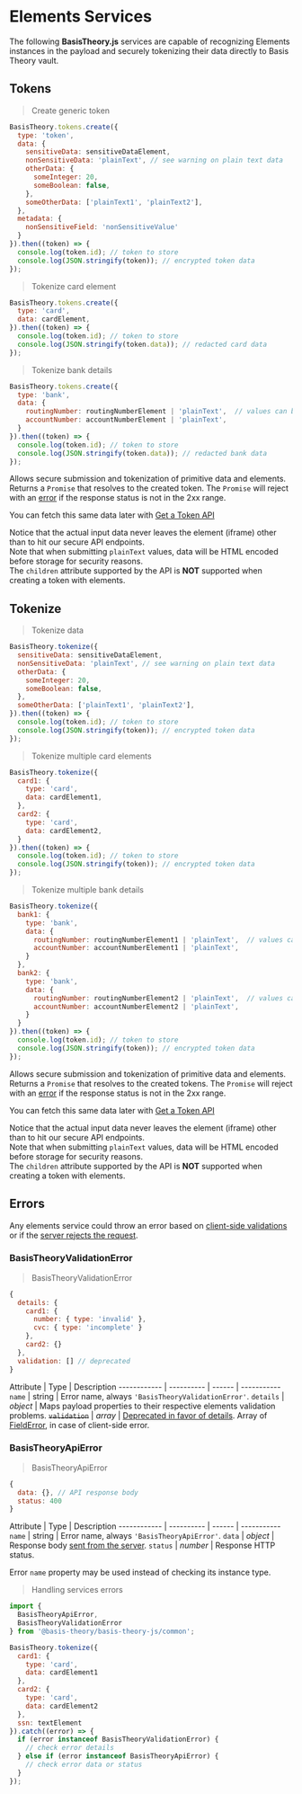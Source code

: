 # Elements Services

The following **BasisTheory.js** services are capable of recognizing Elements instances in the payload and securely tokenizing their data directly to Basis Theory vault. 

## Tokens

> Create generic token

```javascript
BasisTheory.tokens.create({
  type: 'token',
  data: {
    sensitiveData: sensitiveDataElement,
    nonSensitiveData: 'plainText', // see warning on plain text data
    otherData: {
      someInteger: 20,
      someBoolean: false,
    },
    someOtherData: ['plainText1', 'plainText2'],
  },
  metadata: {
    nonSensitiveField: 'nonSensitiveValue'
  }
}).then((token) => {
  console.log(token.id); // token to store
  console.log(JSON.stringify(token)); // encrypted token data
});
```

> Tokenize card element

```javascript
BasisTheory.tokens.create({
  type: 'card',
  data: cardElement,
}).then((token) => {
  console.log(token.id); // token to store
  console.log(JSON.stringify(token.data)); // redacted card data
});
```

> Tokenize bank details

```javascript
BasisTheory.tokens.create({
  type: 'bank',
  data: {
    routingNumber: routingNumberElement | 'plainText',  // values can be either a TextElement or plain text (see warning).
    accountNumber: accountNumberElement | 'plainText',
  }
}).then((token) => {
  console.log(token.id); // token to store
  console.log(JSON.stringify(token.data)); // redacted bank data
});
```

Allows secure submission and tokenization of primitive data and elements. Returns a `Promise` that resolves to the created token. The
`Promise` will reject with an [error](#elements-services-errors) if the response status is not in the 2xx range.

You can fetch this same data later with [Get a Token API](/api-reference#tokens-get-a-token)

<aside class="notice">
  <span>Notice that the actual input data never leaves the element (iframe) other than to hit our secure API endpoints.</span>
</aside>

<aside class="warning">
  <span>Note that when submitting <code>plainText</code> values, data will be HTML encoded before storage for security reasons.
</aside>

<aside class="warning">
  <span>The <code>children</code> attribute supported by the API is <strong>NOT</strong> supported when creating a token with elements.</span>
</aside>

## Tokenize

> Tokenize data

```javascript
BasisTheory.tokenize({
  sensitiveData: sensitiveDataElement,
  nonSensitiveData: 'plainText', // see warning on plain text data
  otherData: {
    someInteger: 20,
    someBoolean: false,
  },
  someOtherData: ['plainText1', 'plainText2'],
}).then((token) => {
  console.log(token.id); // token to store
  console.log(JSON.stringify(token)); // encrypted token data
});
```

> Tokenize multiple card elements

```javascript
BasisTheory.tokenize({
  card1: {
    type: 'card',
    data: cardElement1,
  },
  card2: {
    type: 'card',
    data: cardElement2,
  }
}).then((token) => {
  console.log(token.id); // token to store
  console.log(JSON.stringify(token)); // encrypted token data
});
```

> Tokenize multiple bank details

```javascript
BasisTheory.tokenize({
  bank1: {
    type: 'bank',
    data: {
      routingNumber: routingNumberElement1 | 'plainText',  // values can be either a TextElement or plain text (see warning).
      accountNumber: accountNumberElement1 | 'plainText',
    }
  },
  bank2: {
    type: 'bank',
    data: {
      routingNumber: routingNumberElement2 | 'plainText',  // values can be either a TextElement or plain text (see warning).
      accountNumber: accountNumberElement2 | 'plainText',
    }
  }
}).then((token) => {
  console.log(token.id); // token to store
  console.log(JSON.stringify(token)); // encrypted token data
});
```

Allows secure submission and tokenization of primitive data and elements. Returns a `Promise` that resolves to the created tokens. The
`Promise` will reject with an [error](#elements-services-errors) if the response status is not in the 2xx range.

You can fetch this same data later with [Get a Token API](/api-reference#tokens-get-a-token)

<aside class="notice">
  <span>Notice that the actual input data never leaves the element (iframe) other than to hit our secure API endpoints.</span>
</aside>

<aside class="warning">
  <span>Note that when submitting <code>plainText</code> values, data will be HTML encoded before storage for security reasons.
</aside>

<aside class="warning">
  <span>The <code>children</code> attribute supported by the API is <strong>NOT</strong> supported when creating a token with elements.</span>
</aside>


## Errors

Any elements service could throw an error based on [client-side validations](#elements-services-errors-basistheoryvalidationerror) or if the [server rejects the request](#elements-services-errors-basistheoryapierror).

### BasisTheoryValidationError

> BasisTheoryValidationError

```jsx
{
  details: {
    card1: {
      number: { type: 'invalid' },
      cvc: { type: 'incomplete' }
    },
    card2: {}
  },
  validation: [] // deprecated
}
```

Attribute    | Type        | Description
------------ | ---------- | ------ | -----------
`name`       | string     | Error name, always `'BasisTheoryValidationError'`.
`details`     | *object*    | Maps payload properties to their respective elements validation problems. 
~~`validation`~~ | *array*    | [Deprecated in favor of details](#deprecations-deprecated-features). Array of [FieldError](#element-events-on-change-fielderror), in case of client-side error. 


### BasisTheoryApiError

> BasisTheoryApiError

```jsx
{
  data: {}, // API response body
  status: 400
}
```

Attribute    | Type        | Description
------------ | ---------- | ------ | -----------
`name`       | string     | Error name, always `'BasisTheoryApiError'`.
`data`       | *object*   | Response body [sent from the server](/#errors).
`status`     | *number*   | Response HTTP status.

<aside class="notice">
  <span>Error <code>name</code> property may be used instead of checking its instance type.</span>
</aside>

> Handling services errors

```javascript
import {
  BasisTheoryApiError,
  BasisTheoryValidationError
} from '@basis-theory/basis-theory-js/common';

BasisTheory.tokenize({
  card1: {
    type: 'card',
    data: cardElement1
  },
  card2: {
    type: 'card',
    data: cardElement2
  },
  ssn: textElement
}).catch((error) => {
  if (error instanceof BasisTheoryValidationError) {
    // check error details
  } else if (error instanceof BasisTheoryApiError) {
    // check error data or status
  }
});
```
